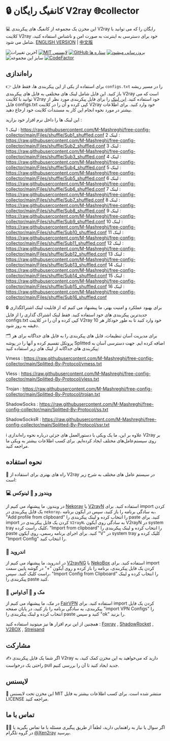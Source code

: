 # 🔒 کانفیگ رایگان V2ray 🌐collector
💻 این مخزن یک مجموعه از کانفیگ های پیکربندی V2ray رایگان را که می توانید با کلاینت V2ray خود برای دسترسی به اینترنت به صورت امن و ناشناس استفاده کنید، شامل می شود.
[ENGLISH VERSION](https://github.com/M-Mashreghi/free-config-collector) | [中文版](https://github.com/M-Mashreghi/free-config-collector/blob/main/Chinese-README.md)

![آخرین تغییرات](https://img.shields.io/github/last-commit/M-Mashreghi/free-config-collector.svg) [![MIT لایسنس](https://img.shields.io/badge/License-MIT-blue.svg)](https://lbesson.mit-license.org/) [![GitHub ستاره ها](https://img.shields.io/github/stars/M-Mashreghi/free-config-collector.svg)](https://github.com/M-Mashreghi/free-config-collector/stargazers) [![بروزرسانی میشود](https://github.com/M-Mashreghi/free-config-collector/actions/workflows/python-app.yml/badge.svg)](https://github.com/M-Mashreghi/free-config-collector/actions/workflows/python-app.yml) ![سایز این مجموعه](https://img.shields.io/github/repo-size/M-Mashreghi/free-config-collector) [![CodeFactor](https://www.codefactor.io/repository/github/M-Mashreghi/free-config-collector/badge)](https://www.codefactor.io/repository/github/M-Mashreghi/free-config-collector) 


## راه‌اندازی
👉 برای استفاده از یکی از این پیکربندی ها، فقط فایل `configs.txt` را در مسیر ریشه باز کنید. این فایل شامل لینک های مختلفی به فایل های پیکربندی V2ray است که می توانید با کلاینت V2ray خود استفاده کنید. [این لینک](https://raw.githubusercontent.com/M-Mashreghi/free-config-collector/main/All_Configs_Sub.txt) را برای فایل پیکربندی مورد نظر از فایل configs.txt کپی کرده و آن را در کلاینت V2ray خود وارد کنید. برای اطلاعات بیشتر در مورد نحوه انجام این کار به مستندات کلاینت خود ارجاع دهید.

این لینک ها را داخل نرم افزار خود بزارید :

1 لینک : https://raw.githubusercontent.com/M-Mashreghi/free-config-collector/main/Files/shuffle/Sub1_shuffled.conf
2 لینک : https://raw.githubusercontent.com/M-Mashreghi/free-config-collector/main/Files/shuffle/Sub2_shuffled.conf
3 لینک : https://raw.githubusercontent.com/M-Mashreghi/free-config-collector/main/Files/shuffle/Sub3_shuffled.conf
4 لینک : https://raw.githubusercontent.com/M-Mashreghi/free-config-collector/main/Files/shuffle/Sub4_shuffled.conf
5 لینک : https://raw.githubusercontent.com/M-Mashreghi/free-config-collector/main/Files/shuffle/Sub5_shuffled.conf
6 لینک : https://raw.githubusercontent.com/M-Mashreghi/free-config-collector/main/Files/shuffle/Sub6_shuffled.conf
7 لینک : https://raw.githubusercontent.com/M-Mashreghi/free-config-collector/main/Files/shuffle/Sub7_shuffled.conf
8 لینک : https://raw.githubusercontent.com/M-Mashreghi/free-config-collector/main/Files/shuffle/Sub8_shuffled.conf
9 لینک : https://raw.githubusercontent.com/M-Mashreghi/free-config-collector/main/Files/shuffle/Sub9_shuffled.conf
10 لینک  : https://raw.githubusercontent.com/M-Mashreghi/free-config-collector/main/Files/shuffle/Sub10_shuffled.conf
11 لینک  : https://raw.githubusercontent.com/M-Mashreghi/free-config-collector/main/Files/shuffle/Sub11_shuffled.conf
12 لینک  : https://raw.githubusercontent.com/M-Mashreghi/free-config-collector/main/Files/shuffle/Sub12_shuffled.conf
13 لینک  : https://raw.githubusercontent.com/M-Mashreghi/free-config-collector/main/Files/shuffle/Sub13_shuffled.conf
14 لینک  : https://raw.githubusercontent.com/M-Mashreghi/free-config-collector/main/Files/shuffle/Sub14_shuffled.conf
15 لینک  : https://raw.githubusercontent.com/M-Mashreghi/free-config-collector/main/Files/shuffle/Sub15_shuffled.conf
16 لینک  : https://raw.githubusercontent.com/M-Mashreghi/free-config-collector/main/Files/shuffle/Sub16_shuffled.conf



🔒 برای بهبود عملکرد و امنیت بهتر، ما پیشنهاد می کنیم که از قابلیت لینک اشتراکگذاری جدیدترین پیکربندی های خود استفاده کنید. فقط لینک اشتراک گذاری را از فایل configs.txt کپی کرده و آن را در کلاینت V2ray خود وارد کنید تا به طور خودکار هر 10 دقیقه به روز شود.

🗂️ برای مدیریت آسان تنظیمات، فایل های پیکربندی را به فایل های جداگانه برای هر پروتکل تقسیم کرده و آنها را در پوشه Splitted اضافه کرده ایم. جهت دسترسی آسان به پیکربندی های جداگانه از لینک های زیر استفاده کنید:

Vmess : https://raw.githubusercontent.com/M-Mashreghi/free-config-collector/main/Splitted-By-Protocol/vmess.txt

Vless : https://raw.githubusercontent.com/M-Mashreghi/free-config-collector/main/Splitted-By-Protocol/vless.txt

Trojan : https://raw.githubusercontent.com/M-Mashreghi/free-config-collector/main/Splitted-By-Protocol/trojan.txt

ShadowSocks : https://raw.githubusercontent.com/M-Mashreghi/free-config-collector/main/Splitted-By-Protocol/ss.txt

ShadowSocksR : https://raw.githubusercontent.com/M-Mashreghi/free-config-collector/main/Splitted-By-Protocol/ssr.txt

ℹ️ علاوه بر این، ما یک ویکی با دستورالعمل های جزئی درباره نحوه راه‌اندازی V2ray بر روی سیستم‌عامل‌های مختلف ایجاد کرده‌ایم. برای کسب اطلاعات بیشتر به ویکی ما مراجعه کنید.

## نحوه استفاده
📲 راه های بهتری برای استفاده از V2ray در سیستم عامل های مختلف به شرح زیر است:
### 💻 ویندوز و 🐧 لینوکس
در ویندوز، ما پیشنهاد می کنیم از [Nekoray](https://github.com/MatsuriDayo/nekoray) یا [V2rayN](https://github.com/2dust/v2rayN) استفاده کنید. برای import کردن یک فایل پیکربندی در `nekoray`، به سادگی برنامه را باز کنید، سپس در آیکون برنامه، "Add profile from clipboard" را انتخاب کرده و لینک پیکربندی را paste کنید. برای import کردن یک فایل پیکربندی در `V2rayN`، به سادگی روی آیکون V2rayN در system tray کلیک راست کرده، "Import from clipboard" را انتخاب کرده و لینک پیکربندی را paste کنید. برای اجرای برنامه رسمی، روی آیکون "V" در system tray کلیک کرده و "Import Config" را انتخاب کنید.
### 🤖 اندروید
در اندروید، ما پیشنهاد می کنیم از [V2rayNG](https://github.com/2dust/v2rayNG) یا [NekoBox](https://github.com/MatsuriDayo/NekoBoxForAndroid) استفاده کنید. برای import کردن یک فایل پیکربندی، برنامه را باز کرده و روی آیکون "+" در گوشه پایین سمت راست کلیک کنید. سپس، "Import Config from Clipboard" را انتخاب کرده و لینک پیکربندی را paste کنید.
### 🍎 مک و 📱 آی‌اواس
در مک، ما پیشنهاد می کنیم از [FairVPN](https://apps.apple.com/us/app/fair-vpn/id1533873488) استفاده کنید. برای import کردن یک فایل پیکربندی، به سادگی برنامه را باز کنید، در پایان صفحه "import VPN Configs" را انتخاب کرده و لینک پیکربندی را paste کنید و سپس "ok" را بزنید.

همچنین از این نرم افزار ها نیز میتونید استفاده کنید :  [Foxray](https://apps.apple.com/us/app/foxray/id6448898396) , [ShadowRocket](https://apps.apple.com/ca/app/shadowrocket/id932747118) , [V2BOX](https://apps.apple.com/us/app/v2box-v2ray-client/id6446814690) , [Streisand](https://apps.apple.com/us/app/streisand/id6450534064)

## مشارکت
✍️ اگر شما یک فایل پیکربندی V2ray دارید که می‌خواهید به این مخزن کمک کنید، به راحتی یک درخواست pull جدید ایجاد کنید تا آن را بررسی کنیم.

## لایسنس
📝 این مخزن تحت لایسنس MIT منتشر شده است. برای کسب اطلاعات بیشتر به فایل LICENSE مراجعه کنید.

## تماس با ما
🙋‍♀️ اگر سوال یا نیاز به راهنمایی دارید، لطفاً از طریق پیگیری مسئله با ما تماس بگیرید یا در گروه تلگرام [@Xen2ray](https://t.me/Xen2ray) بپرسید.
